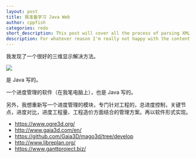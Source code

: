 ```yaml
---
layout: post
title: 我准备学习 Java Web
author: cppfish
categories: redo
short_description: This post will cover all the process of parsing XML with Ruby.
description: For whatever reason I'm really not happy with the content I've written in the past so I'm going to start over again, from scratch.
---
```


我发现了一个很好的三维显示解决方法。

<img src="http://www.mago3d.com/images/en/homepage/arc.png">

是 Java 写的。

一个进度管理的软件（在我笔电脑上），也是 Java 写的。

另外，我想重新写一个进度管理的模块，专门针对工程的，总进度控制，关键节点，进度对比，进度工程量、工程造价方面结合的管理方案。再以软件形式实现。

- https://www.ogre3d.org/
- http://www.gaia3d.com/en/
- https://github.com/Gaia3D/mago3d/tree/develop
- http://www.libreplan.org/
- https://www.ganttproject.biz/



